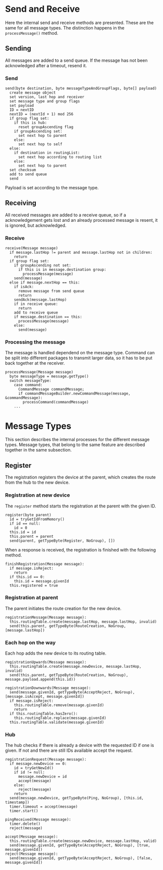 # Send and Receive

Here the internal send and receive methods are presented. These are the same for all message types. The distinction happens in the `processMessage()` method.

## Sending

All messages are added to a send queue. If the message has not been acknowledged after a timeout, resend it.

### Send

```
send(byte destination, byte messageTypeAndGroupFlags, byte[] payload)
  create message object
  set version, last hop and receiver
  set message type and group flags
  set payload
  ID = nextID
  nextID = (nextId + 1) mod 256
  if group flag set:
    if this is hub:
      reset groupAscending flag
    if groupAscending set:
      set next hop to parent
    else:
      set next hop to self
  else:
    if destination in routingList:
      set next hop according to routing list
    else:
      set next hop to parent
  set checksum
  add to send queue
  send
```
Payload is set according to the message type.

## Receiving

All received messages are added to a receive queue, so if a acknowledgement gets lost and an already processed message is resent, it is ignored, but acknowledged.

### Receive

```
receive(Message message)
  if message.lastHop != parent and message.lastHop not in children:
    return
  if group flag set:
    if groupAscending not set:
      if this is in message.destination group:
        processMessage(message)
    send(message)
  else if message.nextHop == this:
    if isAck:
      remove message from send queue
      return
    sendAck(message.lastHop)
    if in receive queue:
      return
    add to receive queue
    if message.destination == this:
      processMessage(message)
    else:
      send(message)
```

### Processing the message

The message is handled dependend on the message type. Command can be split into different packages to transmit larger data, so it has to be put back together at the receiver.

```
processMessage(Message message)
  byte messageType = message.getType()
  switch messageType:
    case command:
      CommandMessage commandMessage;
      if commandMessageBuilder.newCommandMessage(message, &commandMessage):
        processCommand(commandMessage)
    ...
```

# Message Types

This section describes the internal processes for the different message types. Message types, that belong to the same feature are described together in the same subsection.

## Register

The registration registers the device at the parent, which creates the route from the hub to the new device.

### Registration at new device

The `register` method starts the registration at the parent with the given ID.

```
register(byte parent)
  id = tryGetIdFromMemory()
  if id == null:
    id = 0
  this.id = id
  this.parent = parent
  send(parent, getTypeByte(Register, NoGroup), [])
```

When a response is received, the registration is finished with the following method.

```
finishRegistration(Message message):
  if message.isReject:
    return
  if this.id == 0:
    this.id = message.givenId
  this.registered = true
```

### Registration at parent

The parent initiates the route creation for the new device.

```
registrationMessage(Message message):
  this.routingTable.create(message.lastHop, message.lastHop, invalid)
  send(this.parent, getTypeByte(RouteCreation, NoGroup, [message.lastHop])
```

### Each hop on the way

Each hop adds the new device to its routing table.

```
registrationUpwards(Message message):
  this.routingTable.create(message.newDevice, message.lastHop, invalid)
  send(this.parent, getTypeByte(RouteCreation, NoGroup), message.payload.append(this.id))

registrationDownwards(Message message):
  send(message.givenId, getTypeByte(AcceptReject, NoGroup), [message.isAccept, message.givenId])
  if message.isReject:
    this.routingTable.remove(message.givenId)
    return
  if this.routingTable.hasZero():
    this.routingTable.replace(message.givenId)
  this.routingTable.validate(message.givenId)
```

### Hub

The hub checks if there is already a device with the requested ID if one is given. If not and there are still IDs available accept the request.

```
registrationRequest(Message message):
  if message.newDevice == 0:
    id = tryGetNewId()
    if id != null:
      message.newDevice = id
      accept(message)
    else:
      reject(message)
    return
  send(message.newDevice, getTypeByte(Ping, NoGroup), [this.id, timestamp])
  timer.timeout = accept(message)
  timer.start()

pingReceived(Message message):
  timer.delete()
  reject(message)

accept(Message message):
  this.routingTable.create(message.newDevice, message.lastHop, valid)
  send(message.givenId, getTypeByte(AcceptReject, NoGroup), [true, message.givenId])
reject(Message message):
  send(message.givenId, getTypeByte(AcceptReject, NoGroup), [false, message.givenId])
```
